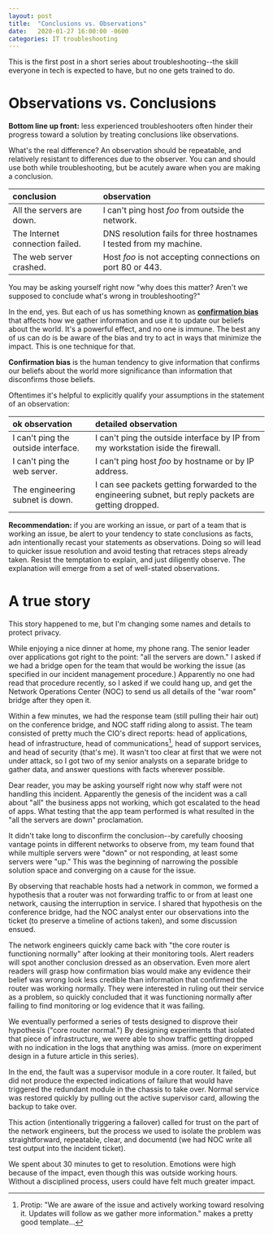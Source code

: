 ```yaml
---
layout: post
title:  "Conclusions vs. Observations"
date:   2020-01-27 16:00:00 -0600
categories: IT troubleshooting
---
```


This is the first post in a short series about troubleshooting--the skill everyone in tech
is expected to have, but no one gets trained to do. 

# Observations vs. Conclusions

**Bottom line up front:** less experienced troubleshooters often hinder their progress toward a solution by treating conclusions like observations. 

What's the real difference? An observation should be repeatable, and relatively resistant to differences 
due to the observer. You can and should use both while troubleshooting, but be acutely aware when you are making a conclusion.

| conclusion | observation |
| :------------- | :------------- |
| All the servers are down. | I can't ping host *foo* from outside the network. |
| The Internet connection failed. | DNS resolution fails for three hostnames I tested from my machine. |
| The web server crashed. | Host *foo* is not accepting connections on port 80 or 443. |

You may be asking yourself right now "why does this matter? Aren't we supposed to conclude what's wrong in troubleshooting?"

In the end, yes. But each of us has something known as [**confirmation bias**][cbias] that affects how we gather information and use it to update our beliefs about the world. It's a powerful effect, and no one is immune. The best any of us can do is be aware of the bias and try to act in ways that minimize the impact. This is one technique for that.

**Confirmation bias** is the human tendency to give information that confirms our beliefs about the world more significance than information that disconfirms those beliefs.

Oftentimes it's helpful to explicitly qualify your assumptions in the statement of an observation:

| ok observation | detailed observation |
| :------------- | :------------- |
| I can't ping the outside interface. | I can't ping the outside interface by IP from my workstation iside the firewall. |
| I can't ping the web server. | I can't ping host *foo* by hostname or by IP address. |
| The engineering subnet is down. | I can see packets getting forwarded to the engineering subnet, but reply packets are getting dropped. |

**Recommendation:** if you are working an issue, or part of a team that is working an issue, be alert to 
your tendency to state conclusions as facts, adn intentionally recast your statements as observations. 
Doing so will lead to quicker issue resolution and avoid testing that retraces steps already taken.
Resist the temptation to explain, and just diligently observe. The explanation will emerge from a set of 
well-stated observations.


# A true story

This story happened to me, but I'm changing some names and details to protect privacy.

While enjoying a nice dinner at home, my phone rang. The senior leader over applications 
got right to the point: "all the servers are down." I asked if we had a bridge open for 
the team that would be working the issue (as specified in our incident management procedure.)
Apparently no one had read that procedure recently, so I asked if we could hang up, and get the 
Network Operations Center (NOC) to send us all details of the "war room" bridge after they open it. 

Within a few minutes, we had the response team (still pulling their hair out) on the conference bridge, 
and NOC staff riding along to assist. The team consisted of pretty much the CIO's direct reports: head of applications, head of infrastructure, head of communications[^1], head of support services, and head 
of security (that's me). It wasn't too clear at first that we were not under attack, so I got two of my
senior analysts on a separate bridge to gather data, and answer questions with facts wherever possible.

Dear reader, you may be asking yourself right now why staff were not handling this incident. Apparently
the genesis of the incident was a call about "all" the business apps not working, which got escalated to 
the head of apps. What testing that the app team performed is what resulted in the "all the servers are down" proclamation.

It didn't take long to disconfirm the conclusion--by carefully choosing vantage points in different
networks to observe from, my team found that while multiple servers were "down" or not responding,
at least some servers were "up." This was the beginning of narrowing the possible solution space and 
converging on a cause for the issue.

By observing that reachable hosts had a network in common, we formed a hypothesis that a router was not 
forwarding traffic to or from at least one network, causing the interruption in service. I shared that
hypothesis on the conference bridge, had the NOC analyst enter our observations into the ticket (to 
preserve a timeline of actions taken), and some discussion ensued.

The network engineers quickly came back with "the core router is functioning normally" after looking at
their monitoring tools. Alert readers will spot another conclusion dressed as an observation. Even more alert readers will grasp how confirmation bias would make any evidence their belief was wrong look less credible than information that confirmed the router was working normally. They were interested in ruling out their service as a problem, so quickly concluded that it was functioning normally
after failing to find monitoring or log evidence that it was failing.

We eventually performed a series of tests designed to disprove their hypothesis ("core router normal.") 
By designing experiments that isolated that piece of infrastructure, we were able to show traffic getting 
dropped with no indication in the logs that anything was amiss. (more on experiment design in a future article in this series).

In the end, the fault was a supervisor module in a core router. It failed, but did not produce the expected indications of failure that would have triggered the redundant module in the chassis to take over. Normal service was restored quickly by pulling out the active supervisor card, allowing the backup to take over.

This action (intentionally triggering a failover) called for trust on the part of the network engineers, but the process we used to isolate the problem was straightforward, repeatable, clear, and documentd (we had NOC write all test output into the incident ticket).

We spent about 30 minutes to get to resolution. Emotions were high because of the impact, even though this was outside working hours. Without a disciplined process, users could have felt much greater impact.

[^1]: Protip: "We are aware of the issue and actively working toward resolving it. Updates will follow as we gather more information." makes a pretty good template...

[cbias]: https://youarenotsosmart.com/2010/06/23/confirmation-bias/
